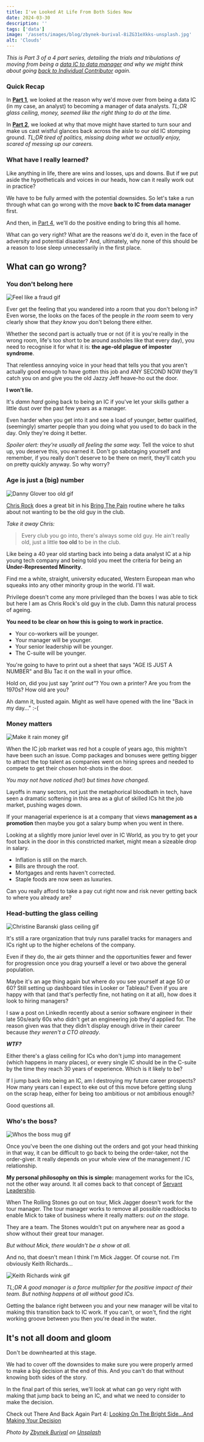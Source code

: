 ```yaml
---
title: I've Looked At Life From Both Sides Now
date: 2024-03-30
description: ''
tags: ['data']
image: '/assets/images/blog/zbynek-burival-8iZG31eXkks-unsplash.jpg'
alt: 'Clouds'
---
```

_This is Part 3 of a 4 part series, detailing the trials and tribulations of moving from being a [data IC to data manager](/becoming-an-analytics-manager-isnt-a-promotion-its-a-career-change/) and why we might think about going [back to Individual Contributor](/there-and-back-again-a-data-career-journey/) again._

### Quick Recap

In [**Part 1**](/becoming-an-analytics-manager-isnt-a-promotion-its-a-career-change/), we looked at the reason why we'd move over from being a data IC (in my case, an analyst) to becoming a manager of data analysts.
_TL;DR glass ceiling, money, seemed like the right thing to do at the time._

In [**Part 2**](/there-and-back-again-a-data-career-journey/), we looked at why that move might have started to turn sour and make us cast wistful glances back across the aisle to our old IC stomping ground.
_TL;DR tired of politics, missing doing what we actually enjoy, scared of messing up our careers._

### What have I really learned?

Like anything in life, there are wins and losses, ups and downs. But if we put aside the hypotheticals and voices in our heads, how can it really work out in practice?

We have to be fully armed with the potential downsides. So let's take a run through what can go wrong with the move **back to IC from data manager** first.

And then, in [Part 4](/looking-on-the-bright-sideand-making-your-decision/), we'll do the positive ending to bring this all home.

What can go very right? What are the reasons we'd do it, even in the face of adversity and potential disaster? And, ultimately, why none of this should be a reason to lose sleep unnecessarily in the first place.

## What can go wrong?

### You don't belong here

![Feel like a fraud gif](https://media.giphy.com/media/v1.Y2lkPTc5MGI3NjExZWJibHZlZTRweTR0c204em84amE1bjN2eDZjNXdpbmI5enY5d3BoZiZlcD12MV9pbnRlcm5hbF9naWZfYnlfaWQmY3Q9Zw/3o7WIBUKgBVmxzolm8/giphy.gif)

Ever get the feeling that you wandered into a room that you don't belong in? Even worse, the looks on the faces of the people _in the room_ seem to very clearly show that _they know_ you don't belong there either.

Whether the second part is actually true or not (if it is you're really in the wrong room, life's too short to be around assholes like that every day), you need to recognise it for what it is: **the age-old plague of imposter syndrome**.

That relentless annoying voice in your head that tells you that you aren't actually good enough to have gotten this job and ANY SECOND NOW they'll catch you on and give you the old Jazzy Jeff heave-ho out the door.

**I won't lie.**

It's _damn hard_ going back to being an IC if you've let your skills gather a little dust over the past few years as a manager.

Even harder when you get into it and see a load of younger, better qualified, (seemingly) smarter people than you doing what you used to do back in the day. Only they're doing it better.

_Spoiler alert: they're usually all feeling the same way._ Tell the voice to shut up, you deserve this, you earned it. Don't go sabotaging yourself and remember, if you really don't deserve to be there on merit, they'll catch you on pretty quickly anyway. So why worry?

### Age is just a (big) number

![Danny Glover too old gif](https://media.giphy.com/media/v1.Y2lkPTc5MGI3NjExeTY3d2ozeTRuY2lzYjllYTBzeTVleDlzcnd6bGQ1MmNuMG9ieWF2dCZlcD12MV9pbnRlcm5hbF9naWZfYnlfaWQmY3Q9Zw/3b1JW7LxfsAKs/giphy-downsized-large.gif)

[Chris Rock](https://en.wikipedia.org/wiki/Chris_Rock) does a great bit in his [Bring The Pain](https://www.youtube.com/watch?v=coC4t7nCGPs) routine where he talks about not wanting to be the old guy in the club.

_Take it away Chris:_

>Every club you go into, there's always some old guy. He ain't really old, just a little **too old** to be in the club.

Like being a 40 year old starting back into being a data analyst IC at a hip young tech company and being told you meet the criteria for being an **Under-Represented Minority**.

Find me a white, straight, university educated, Western European man who squeaks into any other minority group in the world. I'll wait.

Privilege doesn't come any more privileged than the boxes I was able to tick but here I am as Chris Rock's old guy in the club. Damn this natural process of ageing.

**You need to be clear on how this is going to work in practice.**

- Your co-workers will be younger.
- Your manager will be younger.
- Your senior leadership will be younger.
- The C-suite will be younger.

You're going to have to print out a sheet that says "AGE IS JUST A NUMBER" and Blu Tac it on the wall in your office.

Hold on, did you just say _"print out"_? You own a printer? Are you from the 1970s? How old are you?

Ah damn it, busted again. Might as well have opened with the line "Back in my day..." :-(

### Money matters

![Make it rain money gif](https://media.giphy.com/media/v1.Y2lkPTc5MGI3NjExZHU0djA4ZXh5OHo3MzI3MnpnZjlidHpscmtobnkxc2diaGtvZXF0NyZlcD12MV9pbnRlcm5hbF9naWZfYnlfaWQmY3Q9Zw/JpG2A9P3dPHXaTYrwu/giphy.gif)

When the IC job market was red hot a couple of years ago, this mightn't have been such an issue. Comp packages and bonuses were getting bigger to attract the top talent as companies went on hiring sprees and needed to compete to get their chosen hot-shots in the door.

_You may not have noticed (ha!) but times have changed._

Layoffs in many sectors, not just the metaphorical bloodbath in tech, have seen a dramatic softening in this area as a glut of skilled ICs hit the job market, pushing wages down.

If your managerial experience is at a company that views **management as a promotion** then maybe you got a salary bump when you went in there.

Looking at a slightly more junior level over in IC World, as you try to get your foot back in the door in this constricted market, might mean a sizeable drop in salary.

- Inflation is still on the march.
- Bills are through the roof.
- Mortgages and rents haven't corrected.
- Staple foods are now seen as luxuries.

Can you really afford to take a pay cut right now and risk never getting back to where you already are?

### Head-butting the glass ceiling

![Christine Baranski glass ceiling gif](https://media.giphy.com/media/v1.Y2lkPTc5MGI3NjExZGkwcjgxZHVqYzk2aTFwZWkxa3BleXdsbW0zazF2a3lnbzN6M2V2NiZlcD12MV9pbnRlcm5hbF9naWZfYnlfaWQmY3Q9Zw/3o84UeuLIfVbx71lO8/giphy.gif)

It's still a rare organization that truly runs parallel tracks for managers and ICs right up to the higher echelons of the company.

Even if they do, the air gets thinner and the opportunities fewer and fewer for progression once you drag yourself a level or two above the general population.

Maybe it's an age thing again but where do you see yourself at age 50 or 60? Still setting up dashboard tiles in Looker or Tableau? Even if you are happy with that (and that's perfectly fine, not hating on it at all), how does it look to hiring managers?

I saw a post on LinkedIn recently about a senior software engineer in their late 50s/early 60s who didn't get an engineering job they'd applied for. The reason given was that they didn't display enough drive in their career because _they weren't a CTO already_.

_**WTF?**_

Either there's a glass ceiling for ICs who don't jump into management (which happens in many places), or every single IC should be in the C-suite by the time they reach 30 years of experience. Which is it likely to be?

If I jump back into being an IC, am I destroying my future career prospects? How many years can I expect to eke out of this move before getting slung on the scrap heap, either for being too ambitious or not ambitious enough?

Good questions all.

### Who's the boss?

![Whos the boss mug gif](https://media.giphy.com/media/v1.Y2lkPTc5MGI3NjExZG83bWpydW5qMTRrdTJ4b3dpN2k0a3R1OWVwZ25naDY5bTRqc3dieiZlcD12MV9pbnRlcm5hbF9naWZfYnlfaWQmY3Q9Zw/QBAtAFLqRkuU9fKBvu/giphy.gif)

Once you've been the one dishing out the orders and got your head thinking in that way, it can be difficult to go back to being the order-taker, not the order-giver. It really depends on your whole view of the management / IC relationship.

**My personal philosophy on this is simple:** management works for the ICs, not the other way around. It all comes back to that concept of [Servant Leadership](https://en.wikipedia.org/wiki/Servant_leadership).

When The Rolling Stones go out on tour, Mick Jagger doesn't work for the tour manager. The tour manager works to remove all possible roadblocks to enable Mick to take of business where it really matters: _out on the stage._

They are a team. The Stones wouldn't put on anywhere near as good a show without their great tour manager.

_But without Mick, there wouldn't be a show at all._

And no, that doesn't mean I think I'm Mick Jagger. Of course not. I'm obviously Keith Richards...

![Keith Richards wink gif](https://media.giphy.com/media/v1.Y2lkPTc5MGI3NjExZTNyeGQ5N3poZWdvb3hnMnBiaDJhdHh2Zjhqem5pMGcyajJuMGtwdiZlcD12MV9pbnRlcm5hbF9naWZfYnlfaWQmY3Q9Zw/9F9I9Nj8Dok7e/giphy.gif)

_TL;DR A good manager is a force multiplier for the positive impact of their team. But nothing happens at all without good ICs._

Getting the balance right between you and your new manager will be vital to making this transition back to IC work. If you can't, or won't, find the right working groove between you then you're dead in the water.

## It's not all doom and gloom

Don't be downhearted at this stage.

We had to cover off the downsides to make sure you were properly armed to make a big decision at the end of this. And you can't do that without knowing both sides of the story.

In the final part of this series, we'll look at what can go very right with making that jump back to being an IC, and what we need to consider to make the decision.

Check out There And Back Again Part 4: [Looking On The Bright Side...And Making Your Decision](/looking-on-the-bright-sideand-making-your-decision/)

_Photo by <a href="https://unsplash.com/@zburival?utm_content=creditCopyText&utm_medium=referral&utm_source=unsplash">Zbynek Burival</a> on <a href="https://unsplash.com/photos/aerial-photography-of-clouds-8iZG31eXkks?utm_content=creditCopyText&utm_medium=referral&utm_source=unsplash">Unsplash</a>_